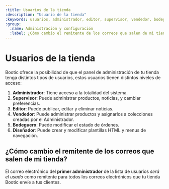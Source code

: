 ```yaml
---
:title: Usuarios de la tienda
:description: "Usuario de la tienda"
:keywords: usuarios, administrador, editor, supervisor, vendedor, bodeguero, diseñador, admin
:group:
  :name: Administración y configuración
  :label: ¿Cómo cambio el remitente de los correos que salen de mi tienda?
---
```

# Usuarios de la tienda 

Bootic ofrece la posibilidad de que el panel de administración de tu tienda tenga distintos tipos de usuarios, estos usuarios tienen distintos niveles de acceso:


1. **Administrador**: Tiene acceso a la totalidad del sistema.
2. **Supervisor**: Puede administrar productos, noticias, y cambiar preferencias.
3. **Editor**: Puede publicar, editar y eliminar noticias.
4. **Vendedor**: Puede administrar productos y asignarlos a colecciones creadas por el Administrador.
5. **Bodeguero**: Puede modificar el estado de órdenes.
6. **Diseñador**: Puede crear y modificar plantillas HTML y menus de navegación.


## ¿Cómo cambio el remitente de los correos que salen de mi tienda?

El correo electrónico del **primer administrador** de la lista de usuarios _será
el usado_ como remitente para todos los correos electrónicos que tu tienda Bootic
envíe a tus clientes.

